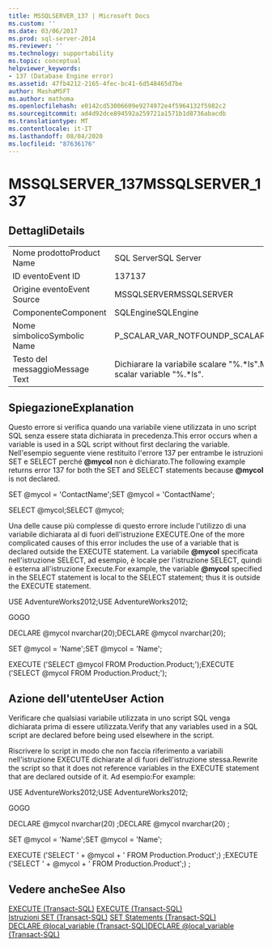 ```yaml
---
title: MSSQLSERVER_137 | Microsoft Docs
ms.custom: ''
ms.date: 03/06/2017
ms.prod: sql-server-2014
ms.reviewer: ''
ms.technology: supportability
ms.topic: conceptual
helpviewer_keywords:
- 137 (Database Engine error)
ms.assetid: 47fb4212-2165-4fec-bc41-6d548465d7be
author: MashaMSFT
ms.author: mathoma
ms.openlocfilehash: e0142cd53006609e9274972e4f5964132f5982c2
ms.sourcegitcommit: ad4d92dce894592a259721a1571b1d8736abacdb
ms.translationtype: MT
ms.contentlocale: it-IT
ms.lasthandoff: 08/04/2020
ms.locfileid: "87636176"
---
```

# <a name="mssqlserver_137"></a><span data-ttu-id="3ca94-102">MSSQLSERVER_137</span><span class="sxs-lookup"><span data-stu-id="3ca94-102">MSSQLSERVER_137</span></span>
    
## <a name="details"></a><span data-ttu-id="3ca94-103">Dettagli</span><span class="sxs-lookup"><span data-stu-id="3ca94-103">Details</span></span>  
  
|||  
|-|-|  
|<span data-ttu-id="3ca94-104">Nome prodotto</span><span class="sxs-lookup"><span data-stu-id="3ca94-104">Product Name</span></span>|<span data-ttu-id="3ca94-105">SQL Server</span><span class="sxs-lookup"><span data-stu-id="3ca94-105">SQL Server</span></span>|  
|<span data-ttu-id="3ca94-106">ID evento</span><span class="sxs-lookup"><span data-stu-id="3ca94-106">Event ID</span></span>|<span data-ttu-id="3ca94-107">137</span><span class="sxs-lookup"><span data-stu-id="3ca94-107">137</span></span>|  
|<span data-ttu-id="3ca94-108">Origine evento</span><span class="sxs-lookup"><span data-stu-id="3ca94-108">Event Source</span></span>|<span data-ttu-id="3ca94-109">MSSQLSERVER</span><span class="sxs-lookup"><span data-stu-id="3ca94-109">MSSQLSERVER</span></span>|  
|<span data-ttu-id="3ca94-110">Componente</span><span class="sxs-lookup"><span data-stu-id="3ca94-110">Component</span></span>|<span data-ttu-id="3ca94-111">SQLEngine</span><span class="sxs-lookup"><span data-stu-id="3ca94-111">SQLEngine</span></span>|  
|<span data-ttu-id="3ca94-112">Nome simbolico</span><span class="sxs-lookup"><span data-stu-id="3ca94-112">Symbolic Name</span></span>|<span data-ttu-id="3ca94-113">P_SCALAR_VAR_NOTFOUND</span><span class="sxs-lookup"><span data-stu-id="3ca94-113">P_SCALAR_VAR_NOTFOUND</span></span>|  
|<span data-ttu-id="3ca94-114">Testo del messaggio</span><span class="sxs-lookup"><span data-stu-id="3ca94-114">Message Text</span></span>|<span data-ttu-id="3ca94-115">Dichiarare la variabile scalare "%.\*ls".</span><span class="sxs-lookup"><span data-stu-id="3ca94-115">Must declare the scalar variable "%.\*ls".</span></span>|  
  
## <a name="explanation"></a><span data-ttu-id="3ca94-116">Spiegazione</span><span class="sxs-lookup"><span data-stu-id="3ca94-116">Explanation</span></span>  
 <span data-ttu-id="3ca94-117">Questo errore si verifica quando una variabile viene utilizzata in uno script SQL senza essere stata dichiarata in precedenza.</span><span class="sxs-lookup"><span data-stu-id="3ca94-117">This error occurs when a variable is used in a SQL script without first declaring the variable.</span></span> <span data-ttu-id="3ca94-118">Nell'esempio seguente viene restituito l'errore 137 per entrambe le istruzioni SET e SELECT perché **@mycol** non è dichiarato.</span><span class="sxs-lookup"><span data-stu-id="3ca94-118">The following example returns error 137 for both the SET and SELECT statements because **@mycol** is not declared.</span></span>  
  
 <span data-ttu-id="3ca94-119">SET @mycol = 'ContactName';</span><span class="sxs-lookup"><span data-stu-id="3ca94-119">SET @mycol = 'ContactName';</span></span>  
  
 <span data-ttu-id="3ca94-120">SELECT @mycol;</span><span class="sxs-lookup"><span data-stu-id="3ca94-120">SELECT @mycol;</span></span>  
  
 <span data-ttu-id="3ca94-121">Una delle cause più complesse di questo errore include l'utilizzo di una variabile dichiarata al di fuori dell'istruzione EXECUTE.</span><span class="sxs-lookup"><span data-stu-id="3ca94-121">One of the more complicated causes of this error includes the use of a variable that is declared outside the EXECUTE statement.</span></span> <span data-ttu-id="3ca94-122">La variabile **@mycol** specificata nell'istruzione SELECT, ad esempio, è locale per l'istruzione SELECT, quindi è esterna all'istruzione Execute.</span><span class="sxs-lookup"><span data-stu-id="3ca94-122">For example, the variable **@mycol** specified in the SELECT statement is local to the SELECT statement; thus it is outside the EXECUTE statement.</span></span>  
  
 <span data-ttu-id="3ca94-123">USE AdventureWorks2012;</span><span class="sxs-lookup"><span data-stu-id="3ca94-123">USE AdventureWorks2012;</span></span>  
  
 <span data-ttu-id="3ca94-124">GO</span><span class="sxs-lookup"><span data-stu-id="3ca94-124">GO</span></span>  
  
 <span data-ttu-id="3ca94-125">DECLARE @mycol nvarchar(20);</span><span class="sxs-lookup"><span data-stu-id="3ca94-125">DECLARE @mycol nvarchar(20);</span></span>  
  
 <span data-ttu-id="3ca94-126">SET @mycol = 'Name';</span><span class="sxs-lookup"><span data-stu-id="3ca94-126">SET @mycol = 'Name';</span></span>  
  
 <span data-ttu-id="3ca94-127">EXECUTE ('SELECT @mycol FROM Production.Product;');</span><span class="sxs-lookup"><span data-stu-id="3ca94-127">EXECUTE ('SELECT @mycol FROM Production.Product;');</span></span>  
  
## <a name="user-action"></a><span data-ttu-id="3ca94-128">Azione dell'utente</span><span class="sxs-lookup"><span data-stu-id="3ca94-128">User Action</span></span>  
 <span data-ttu-id="3ca94-129">Verificare che qualsiasi variabile utilizzata in uno script SQL venga dichiarata prima di essere utilizzata.</span><span class="sxs-lookup"><span data-stu-id="3ca94-129">Verify that any variables used in a SQL script are declared before being used elsewhere in the script.</span></span>  
  
 <span data-ttu-id="3ca94-130">Riscrivere lo script in modo che non faccia riferimento a variabili nell'istruzione EXECUTE dichiarate al di fuori dell'istruzione stessa.</span><span class="sxs-lookup"><span data-stu-id="3ca94-130">Rewrite the script so that it does not reference variables in the EXECUTE statement that are declared outside of it.</span></span> <span data-ttu-id="3ca94-131">Ad esempio:</span><span class="sxs-lookup"><span data-stu-id="3ca94-131">For example:</span></span>  
  
 <span data-ttu-id="3ca94-132">USE AdventureWorks2012;</span><span class="sxs-lookup"><span data-stu-id="3ca94-132">USE AdventureWorks2012;</span></span>  
  
 <span data-ttu-id="3ca94-133">GO</span><span class="sxs-lookup"><span data-stu-id="3ca94-133">GO</span></span>  
  
 <span data-ttu-id="3ca94-134">DECLARE @mycol nvarchar(20) ;</span><span class="sxs-lookup"><span data-stu-id="3ca94-134">DECLARE @mycol nvarchar(20) ;</span></span>  
  
 <span data-ttu-id="3ca94-135">SET @mycol = 'Name';</span><span class="sxs-lookup"><span data-stu-id="3ca94-135">SET @mycol = 'Name';</span></span>  
  
 <span data-ttu-id="3ca94-136">EXECUTE ('SELECT ' + @mycol + ' FROM Production.Product';) ;</span><span class="sxs-lookup"><span data-stu-id="3ca94-136">EXECUTE ('SELECT ' + @mycol + ' FROM Production.Product';) ;</span></span>  
  
## <a name="see-also"></a><span data-ttu-id="3ca94-137">Vedere anche</span><span class="sxs-lookup"><span data-stu-id="3ca94-137">See Also</span></span>  
 <span data-ttu-id="3ca94-138">[EXECUTE &#40;Transact-SQL&#41;](/sql/t-sql/language-elements/execute-transact-sql) </span><span class="sxs-lookup"><span data-stu-id="3ca94-138">[EXECUTE &#40;Transact-SQL&#41;](/sql/t-sql/language-elements/execute-transact-sql) </span></span>  
 <span data-ttu-id="3ca94-139">[Istruzioni SET &#40;Transact-SQL&#41;](/sql/t-sql/statements/set-statements-transact-sql) </span><span class="sxs-lookup"><span data-stu-id="3ca94-139">[SET Statements &#40;Transact-SQL&#41;](/sql/t-sql/statements/set-statements-transact-sql) </span></span>  
 [<span data-ttu-id="3ca94-140">DECLARE @local_variable &#40;Transact-SQL&#41;</span><span class="sxs-lookup"><span data-stu-id="3ca94-140">DECLARE @local_variable &#40;Transact-SQL&#41;</span></span>](/sql/t-sql/language-elements/declare-local-variable-transact-sql)  
  
  
